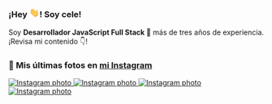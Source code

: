 <h3>¡Hey <img src="https://raw.githubusercontent.com/ABSphreak/ABSphreak/master/gifs/Hi.gif" width="20px" decondig="async">! Soy cele!</h3>

<p>Soy <strong>Desarrollador JavaScript Full Stack 🚀</strong> más de tres años de experiencia.<br />¡Revisa mi contenido 👇!</p>

### 📸 Mis últimas fotos en [mi Instagram](https://instagram.com/cele)


<a href='https://instagram.com/p/C1UpuSGLQiG' target='_blank'>
  <img width='20%' src='https://instagram.fedi1-1.fna.fbcdn.net/v/t51.29350-15/412513918_1325803934584302_4400498733289087214_n.jpg?stp=dst-jpg_e15&_nc_ht=instagram.fedi1-1.fna.fbcdn.net&_nc_cat=106&_nc_ohc=r9no2bTruuwAb6JAl0m&edm=APU89FABAAAA&ccb=7-5&oh=00_AfASNQF1E7AgVpf_vE3HrJnQqM4fe1sz7BgXTfYqAfsWvA&oe=661E6A1D&_nc_sid=bc0c2c' alt='Instagram photo' />
</a>
<a href='https://instagram.com/p/CzMY3lzxgmx' target='_blank'>
  <img width='20%' src='https://instagram.fedi1-1.fna.fbcdn.net/v/t51.29350-15/398916226_819142863293745_2426123683154743297_n.webp?stp=dst-jpg_e35&_nc_ht=instagram.fedi1-1.fna.fbcdn.net&_nc_cat=109&_nc_ohc=sONGv3LmXokAb4JsZ-6&edm=APU89FABAAAA&ccb=7-5&oh=00_AfCVi9EDCIGwMyspQl2FEGWNKhrWOYuG5POWRzDkNzcUug&oe=661E690C&_nc_sid=bc0c2c' alt='Instagram photo' />
</a>
<a href='https://instagram.com/p/CygbQv4uqxM' target='_blank'>
  <img width='20%' src='https://instagram.fedi1-1.fna.fbcdn.net/v/t51.29350-15/391525959_236593062741789_5868561716480810596_n.webp?stp=dst-jpg_e35&_nc_ht=instagram.fedi1-1.fna.fbcdn.net&_nc_cat=109&_nc_ohc=_mo-v-8h4r4Ab4gXGWj&edm=APU89FABAAAA&ccb=7-5&oh=00_AfBoPHu4bUr6COhWefh5hJ8nyF-l55bz_Ppp3kSauO2OOQ&oe=661E6F48&_nc_sid=bc0c2c' alt='Instagram photo' />
</a>
<a href='https://instagram.com/p/CxTmOF6vN8M' target='_blank'>
  <img width='20%' src='https://instagram.fedi1-1.fna.fbcdn.net/v/t51.29350-15/378565944_323878180141713_8920720304536029091_n.jpg?stp=dst-jpg_e15&_nc_ht=instagram.fedi1-1.fna.fbcdn.net&_nc_cat=109&_nc_ohc=p2sSYmeh9e0Ab5uBeZk&edm=APU89FABAAAA&ccb=7-5&oh=00_AfCnXZeCHW4nXO9JSRUSMUcL124Iu95GBgX9PlRxncvp_A&oe=661E6912&_nc_sid=bc0c2c' alt='Instagram photo' />
</a>
